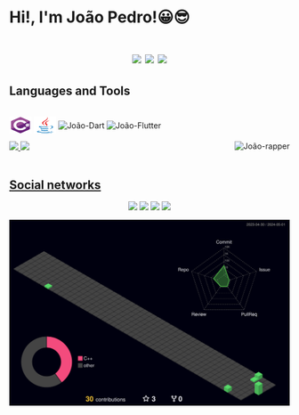 
  <h1>Hi!, I'm João Pedro!😀😎<h1/>
<p align="center">

 <img src="https://badges.pufler.dev/years/joaopdrost"/>
 <img src="https://badges.pufler.dev/repos/joaopdrost"/>
 <img src="https://badges.pufler.dev/commits/monthly/joaopdrost" />

</p>
    
 <h2>Languages and Tools</h2>

<p align="center">
 <div style="display: inline-block" align="center"><br>
               <img align="center" alt="João-C#" height="30" width="40" src = "https://raw.githubusercontent.com/devicons/devicon/master/icons/csharp/csharp-original.svg">
               <img align="center" alt="João-Java" height="30" width="40" src = "https://raw.githubusercontent.com/devicons/devicon/master/icons/java/java-original.svg">
               <img align="center" alt="João-Dart" height="30" width="40" src = "https://cdn.jsdelivr.net/gh/devicons/devicon@latest/icons/dart/dart-plain-wordmark.svg" />
               <img align="center" alt="João-Flutter" height="30" width="40" src = "https://cdn.jsdelivr.net/gh/devicons/devicon@latest/icons/flutter/flutter-original.svg" />
               
</div>
</p>

<p align = "left">

</p> 
<div align = "left">
<a href="https://github.com/joaopdrost">
<img height="120em" src="https://github-readme-stats.vercel.app/api?username=joaopdrost&show_icons=true&theme=tokyonight&include_all_commits=true&count_private=true"/>
<img height="120em" src="https://github-readme-stats.vercel.app/api/top-langs/?username=joaopdrost&layout=compact&langs_count=7&theme=tokyonight"/>
  <img align="right" alt="João-rapper" src="https://i.picasion.com/pic91/0af82c43c68cdad0ffc26dd113a1e90b.gif">
</div>

 <br>
  <h2>Social networks</h2>
  
<div align = "center" > 
 <a href="https://www.instagram.com/jpss643/" target="_blank"><img src="https://img.shields.io/badge/-Instagram-%23E4405F?style=for-the-badge&logo=instagram&logoColor=white" target="_blank"></a>
  <a href="https://www.linkedin.com/in/joão-pedro-661b0a1a5" target="_blank"><img src="https://img.shields.io/badge/-LinkedIn-%230077B5?style=for-the-badge&logo=linkedin&logoColor=white" target="_blank"></a>
  <a href = "mailto:joaopdrost@gmail.com"><img src="https://img.shields.io/badge/-Gmail-%23333?style=for-the-badge&logo=gmail&logoColor=white" target="_blank"></a>
  <a href= "https://twitter.com/joaopdrost" target="_blank"><img src=https://img.shields.io/badge/Twitter-1DA1F2?style=for-the-badge&logo=twitter&logoColor=white target="_blank">

  
  
</div>
<p align = "left">

</p> 

![](./profile-3d-contrib/profile-night-green.svg)
